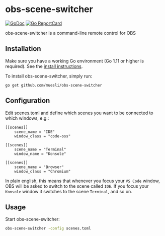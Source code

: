 # obs-scene-switcher

[![GoDoc](https://godoc.org/github.com/golang/gddo?status.svg)](https://godoc.org/github.com/muesli/obs-scene-switcher)
[![Go ReportCard](http://goreportcard.com/badge/muesli/obs-scene-switcher)](http://goreportcard.com/report/muesli/obs-scene-switcher)

obs-scene-switcher is a command-line remote control for OBS

## Installation

Make sure you have a working Go environment (Go 1.11 or higher is required).
See the [install instructions](http://golang.org/doc/install.html).

To install obs-scene-switcher, simply run:

    go get github.com/muesli/obs-scene-switcher

## Configuration

Edit scenes.toml and define which scenes you want to be connected to which
windows, e.g.:

```
[[scenes]]
    scene_name = "IDE"
    window_class = "code-oss"

[[scenes]]
    scene_name = "Terminal"
    window_name = "Konsole"

[[scenes]]
    scene_name = "Browser"
    window_class = "Chromium"
```

In plain english, this means that whenever you focus your `VS Code` window, OBS
will be asked to switch to the scene called `IDE`. If you focus your `Konsole`
window it switches to the scene `Terminal`, and so on.

## Usage

Start obs-scene-switcher:

```bash
obs-scene-switcher -config scenes.toml
```
